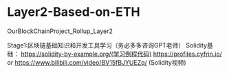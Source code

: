 # Layer2-Based-on-ETH
OurBlockChainProject_Rollup_Layer2

Stage1:区块链基础知识和开发工具学习（务必多多咨询GPT老师）
Solidity基础：
https://solidity-by-example.org/(学习例程代码)
https://profiles.cyfrin.io/ or https://www.bilibili.com/video/BV15fBJYUEZq/ (Solidity视频)
